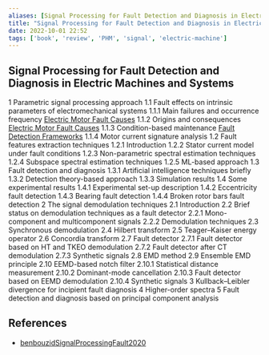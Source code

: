 ```yaml
---
aliases: [Signal Processing for Fault Detection and Diagnosis in Electric Machines and Systems]
title: "Signal Processing for Fault Detection and Diagnosis in Electric Machines and Systems"
date: 2022-10-01 22:52
tags: ['book', 'review', 'PHM', 'signal', 'electric-machine']
---
```


## Signal Processing for Fault Detection and Diagnosis in Electric Machines and Systems

1 Parametric signal processing approach
1.1 Fault effects on intrinsic parameters of electromechanical systems
1.1.1 Main failures and occurrence frequency
[Electric Motor Fault Causes](../BLDC/electric-motor-fault-cause.md)
1.1.2 Origins and consequences
[Electric Motor Fault Causes](../BLDC/electric-motor-fault-cause.md)
1.1.3 Condition-based maintenance
[Fault Detection Frameworks](../PHM/fault-detection-framework.md)
1.1.4 Motor current signature analysis
1.2 Fault features extraction techniques
1.2.1 Introduction
1.2.2 Stator current model under fault conditions
1.2.3 Non-parametric spectral estimation techniques
1.2.4 Subspace spectral estimation techniques
1.2.5 ML-based approach
1.3 Fault detection and diagnosis
1.3.1 Artificial intelligence techniques briefly
1.3.2 Detection theory-based approach
1.3.3 Simulation results
1.4 Some experimental results
1.4.1 Experimental set-up description
1.4.2 Eccentricity fault detection
1.4.3 Bearing fault detection
1.4.4 Broken rotor bars fault detection
2 The signal demodulation techniques
2.1 Introduction
2.2 Brief status on demodulation techniques as a fault detector
2.2.1 Mono-component and multicomponent signals
2.2.2 Demodulation techniques
2.3 Synchronous demodulation
2.4 Hilbert transform
2.5 Teager–Kaiser energy operator
2.6 Concordia transform
2.7 Fault detector
2.7.1 Fault detector based on HT and TKEO demodulation
2.7.2 Fault detector after CT demodulation
2.7.3 Synthetic signals
2.8 EMD method
2.9 Ensemble EMD principle
2.10 EEMD-based notch filter
2.10.1 Statistical distance measurement
2.10.2 Dominant-mode cancellation
2.10.3 Fault detector based on EEMD demodulation
2.10.4 Synthetic signals
3 Kullback–Leibler divergence for incipient fault diagnosis
4 Higher-order spectra
5 Fault detection and diagnosis based on principal component analysis

## References
- [benbouzidSignalProcessingFault2020](../zotero/benbouzidSignalProcessingFault2020.md)